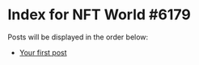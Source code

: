 # Index for NFT World #6179
Posts will be displayed in the order below:

- [Your first post](./001-first.md)

